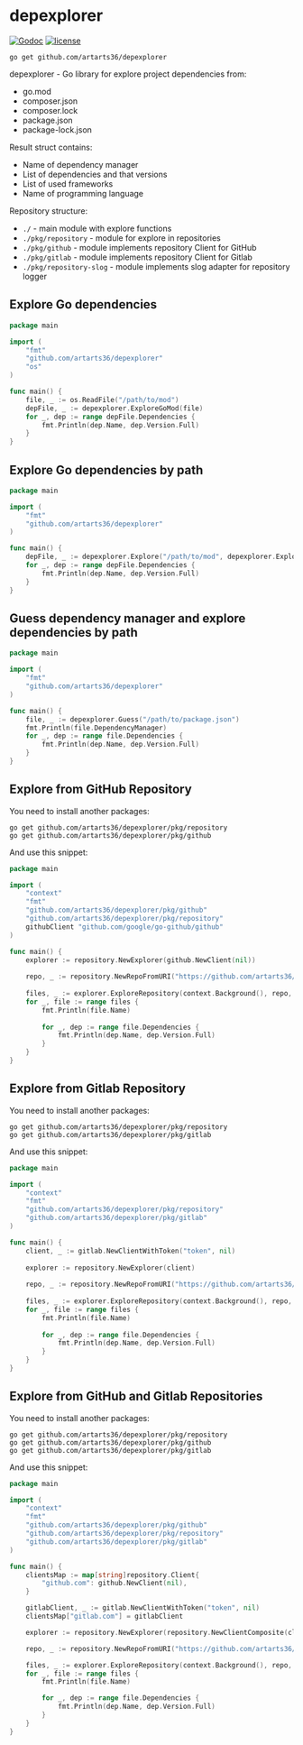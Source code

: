 # depexplorer

[![Godoc](http://img.shields.io/badge/godoc-reference-blue.svg?style=flat)](https://godoc.org/github.com/artarts36/depexplorer) [![license](http://img.shields.io/badge/license-MIT-red.svg?style=flat)](https://raw.githubusercontent.com/artarts36/depexplorer/master/LICENSE)

```
go get github.com/artarts36/depexplorer
```

depexplorer - Go library for explore project dependencies from:
- go.mod
- composer.json
- composer.lock
- package.json
- package-lock.json

Result struct contains:
- Name of dependency manager
- List of dependencies and that versions
- List of used frameworks
- Name of programming language

Repository structure:
- `./`                    - main module with explore functions
- `./pkg/repository`      - module for explore in repositories
- `./pkg/github`          - module implements repository Client for GitHub
- `./pkg/gitlab`          - module implements repository Client for Gitlab
- `./pkg/repository-slog` - module implements slog adapter for repository logger

## Explore Go dependencies

```go
package main

import (
	"fmt"
	"github.com/artarts36/depexplorer"
	"os"
)

func main() {
	file, _ := os.ReadFile("/path/to/mod")
	depFile, _ := depexplorer.ExploreGoMod(file)
	for _, dep := range depFile.Dependencies {
		fmt.Println(dep.Name, dep.Version.Full)
	}
}
```

## Explore Go dependencies by path

```go
package main

import (
	"fmt"
	"github.com/artarts36/depexplorer"
)

func main() {
	depFile, _ := depexplorer.Explore("/path/to/mod", depexplorer.ExploreGoMod)
	for _, dep := range depFile.Dependencies {
		fmt.Println(dep.Name, dep.Version.Full)
	}
}
```

## Guess dependency manager and explore dependencies by path

```go
package main

import (
	"fmt"
	"github.com/artarts36/depexplorer"
)

func main() {
	file, _ := depexplorer.Guess("/path/to/package.json")
	fmt.Println(file.DependencyManager)
	for _, dep := range file.Dependencies {
		fmt.Println(dep.Name, dep.Version.Full)
	}
}
```

## Explore from GitHub Repository

You need to install another packages:
```
go get github.com/artarts36/depexplorer/pkg/repository
go get github.com/artarts36/depexplorer/pkg/github
```

And use this snippet:

```go
package main

import (
	"context"
	"fmt"
	"github.com/artarts36/depexplorer/pkg/github"
	"github.com/artarts36/depexplorer/pkg/repository"
	githubClient "github.com/google/go-github/github"
)

func main() {
	explorer := repository.NewExplorer(github.NewClient(nil))
	
	repo, _ := repository.NewRepoFromURI("https://github.com/artarts36/depexplorer")
	
	files, _ := explorer.ExploreRepository(context.Background(), repo, nil)
	for _, file := range files {
		fmt.Println(file.Name)
		
		for _, dep := range file.Dependencies {
			fmt.Println(dep.Name, dep.Version.Full)
        }
	}
}
```

## Explore from Gitlab Repository

You need to install another packages:
```
go get github.com/artarts36/depexplorer/pkg/repository
go get github.com/artarts36/depexplorer/pkg/gitlab
```

And use this snippet:

```go
package main

import (
	"context"
	"fmt"
	"github.com/artarts36/depexplorer/pkg/repository"
	"github.com/artarts36/depexplorer/pkg/gitlab"
)

func main() {
	client, _ := gitlab.NewClientWithToken("token", nil)
	
	explorer := repository.NewExplorer(client)
	
	repo, _ := repository.NewRepoFromURI("https://github.com/artarts36/depexplorer")
	
	files, _ := explorer.ExploreRepository(context.Background(), repo, nil)
	for _, file := range files {
		fmt.Println(file.Name)
		
		for _, dep := range file.Dependencies {
			fmt.Println(dep.Name, dep.Version.Full)
        }
	}
}
```

## Explore from GitHub and Gitlab Repositories

You need to install another packages:
```
go get github.com/artarts36/depexplorer/pkg/repository
go get github.com/artarts36/depexplorer/pkg/github
go get github.com/artarts36/depexplorer/pkg/gitlab
```

And use this snippet:

```go
package main

import (
	"context"
	"fmt"
	"github.com/artarts36/depexplorer/pkg/github"
	"github.com/artarts36/depexplorer/pkg/repository"
	"github.com/artarts36/depexplorer/pkg/gitlab"
)

func main() {
	clientsMap := map[string]repository.Client{
		"github.com": github.NewClient(nil),
	}

	gitlabClient, _ := gitlab.NewClientWithToken("token", nil)
	clientsMap["gitlab.com"] = gitlabClient

	explorer := repository.NewExplorer(repository.NewClientComposite(clientsMap))

	repo, _ := repository.NewRepoFromURI("https://github.com/artarts36/depexplorer")

	files, _ := explorer.ExploreRepository(context.Background(), repo, nil)
	for _, file := range files {
		fmt.Println(file.Name)

		for _, dep := range file.Dependencies {
			fmt.Println(dep.Name, dep.Version.Full)
		}
	}
}
```
